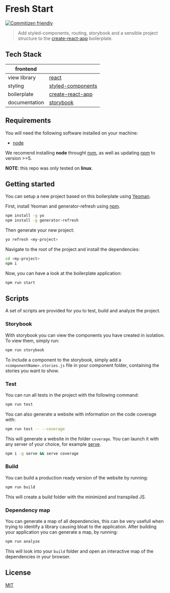 # Fresh Start

[![Commitizen friendly](https://img.shields.io/badge/commitizen-friendly-brightgreen.svg)](http://commitizen.github.io/cz-cli/)

> Add styled-components, routing, storybook and a sensible project structure to the [create-react-app]() boilerplate.

## Tech Stack

| frontend          |             |
| ------------------|-------------|
| view library      | [react](https://reactjs.org/) |
| styling           | [styled-components ](https://github.com/styled-components/styled-components) |
| boilerplate       | [create-react-app](https://github.com/facebook/create-react-app)|
| documentation     | [storybook](https://github.com/storybooks/storybook) |

## Requirements

You will need the following software installed on your machine:

- [node](https://nodejs.org/en/)

We recomend installing **node** throught [nvm](https://github.com/creationix/nvm), as well as
updating [npm](https://www.npmjs.com/) to version >=5.

**NOTE**: this repo was only tested on **linux**.

## Getting started

You can setup a new project based on this boilerplate using [Yeoman](http://yeoman.io).

First, install Yeoman and generator-refresh using [npm](https://www.npmjs.com/).

```bash
npm install -g yo
npm install -g generator-refresh
```

Then generate your new project:

```bash
yo refresh <my-project>
```

Navigate to the root of the project and install the dependencies:

```sh
cd <my-project>
npm i
```

Now, you can have a look at the boilerplate application:

```sh
npm run start
```

## Scripts

A set of scripts are provided for you to test, build and analyze the project.

### Storybook

With storybook you can view the components you have created in isolation. To view them, simply run:

```sh
npm run storybook
```

To include a component to the storybook, simply add a `<componentName>.stories.js` file in your
component folder, containing the stories you want to show.

### Test

You can run all tests in the project with the following command:

```sh
npm run test
```

You can also generate a website with information on the code coverage with:

```sh
npm run test -- --coverage
```

This will generate a website in the folder `coverage`. You can launch it with any server of your
choice, for example [serve](https://www.npmjs.com/package/serve).

```sh
npm i -g serve && serve coverage
```

### Build

You can build a production ready version of the website by running:

```sh
npm run build
```

This will create a build folder with the minimized and transpiled JS.

### Dependency map

You can generate a map of all dependencies, this can be very usefull when trying to identify a
library causing bloat to the application. After building your application you can generate a map,
by running:

```sh
npm run analyze
```

This will look into your `build` folder and open an interactive map of the dependencies in your
browser.

## License

[MIT](https://github.com/au-re/fresh-start/blob/master/LICENSE)
